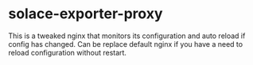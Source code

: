 # solace-exporter-proxy

This is a tweaked nginx that monitors its configuration and auto reload if config has changed.
Can be replace default nginx if you have a need to reload configuration without restart.